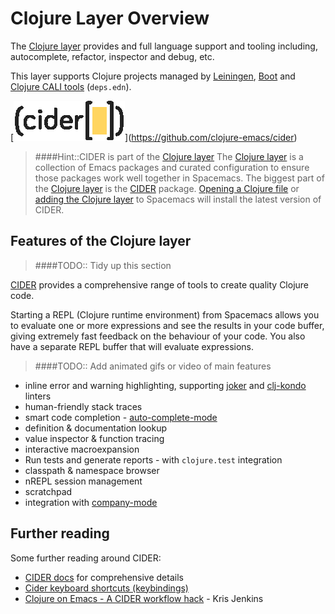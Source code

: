 # Clojure Layer Overview

The [Clojure layer](https://github.com/syl20bnr/spacemacs/tree/master/layers/%2Blang/clojure) provides and full language support and tooling including, autocomplete, refactor, inspector and debug, etc.

This layer supports Clojure projects managed by [Leiningen](https://leiningen.org), [Boot](http://boot-clj.com/) and [Clojure CALI tools](https://clojure.org/guides/deps_and_cli) (`deps.edn`).


[[![CIDER logo](/images/cider-logo.png)](https://github.com/clojure-emacs/cider)](https://github.com/clojure-emacs/cider)

> ####Hint::CIDER is part of the [Clojure layer](https://github.com/syl20bnr/spacemacs/tree/master/layers/%2Blang/clojure)
> The [Clojure layer](https://github.com/syl20bnr/spacemacs/tree/master/layers/%2Blang/clojure) is a collection of Emacs packages and curated configuration to ensure those packages work well together in Spacemacs. The biggest part of the [Clojure layer](https://github.com/syl20bnr/spacemacs/tree/master/layers/%2Blang/clojure) is the [CIDER](https://github.com/clojure-emacs/cider) package.
> [Opening a Clojure file](/install-spacemacs/clojure-layer.html) or [adding the Clojure layer](/install-spacemacs/manually-add-clojure-layer.html) to Spacemacs will install the latest version of CIDER.


## Features of the Clojure layer

> ####TODO:: Tidy up this section

[CIDER](https://github.com/clojure-emacs/cider) provides a comprehensive range of tools to create quality Clojure code.

Starting a REPL (Clojure runtime environment) from Spacemacs allows you to evaluate one or more expressions and see the results in your code buffer, giving extremely fast feedback on the behaviour of your code.  You also have a separate REPL buffer that will evaluate expressions.

> ####TODO::
> Add animated gifs or video of main features


* inline error and warning highlighting, supporting [joker](https://joker-lang.org/) and [clj-kondo](https://github.com/borkdude/clj-kondo) linters
* human-friendly stack traces
* smart code completion - [auto-complete-mode](https://github.com/clojure-emacs/ac-cider)
* definition & documentation lookup
* value inspector & function tracing
* interactive macroexpansion
* Run tests and generate reports - with `clojure.test` integration
* classpath & namespace browser
* nREPL session management
* scratchpad
* integration with [company-mode](http://company-mode.github.io/)



## Further reading

  Some further reading around CIDER:

* [CIDER docs](https://cider.readthedocs.io/en/latest/) for comprehensive details
* [Cider keyboard shortcuts (keybindings)](https://github.com/clojure-emacs/cider#keyboard-shortcuts)
* [Clojure on Emacs - A CIDER workflow hack](http://blog.jenkster.com/2013/12/a-cider-excursion.html) - Kris Jenkins
